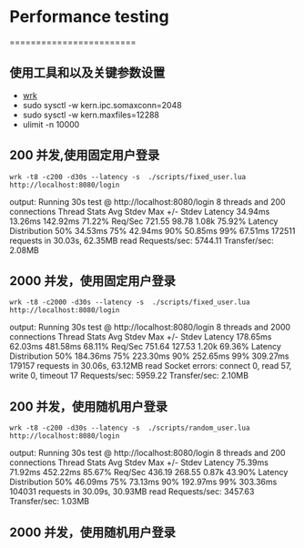 # Performance testing
========================

## 使用工具和以及关键参数设置
- [wrk](https://github.com/wg/wrk)
- sudo sysctl -w kern.ipc.somaxconn=2048
- sudo sysctl -w kern.maxfiles=12288
- ulimit -n 10000


## 200 并发,使用固定用户登录
    wrk -t8 -c200 -d30s --latency -s  ./scripts/fixed_user.lua http://localhost:8080/login

output:
    Running 30s test @ http://localhost:8080/login
    8 threads and 200 connections
    Thread Stats   Avg      Stdev     Max   +/- Stdev
        Latency    34.94ms   13.26ms 142.92ms   71.22%
        Req/Sec   721.55     98.78     1.08k    75.92%
    Latency Distribution
        50%   34.53ms
        75%   42.94ms
        90%   50.85ms
        99%   67.51ms
    172511 requests in 30.03s, 62.35MB read
    Requests/sec:   5744.11
    Transfer/sec:      2.08MB

## 2000 并发，使用固定用户登录
    wrk -t8 -c2000 -d30s --latency -s  ./scripts/fixed_user.lua http://localhost:8080/login
output:
    Running 30s test @ http://localhost:8080/login
    8 threads and 2000 connections
    Thread Stats   Avg      Stdev     Max   +/- Stdev
        Latency   178.65ms   62.03ms 481.58ms   68.11%
        Req/Sec   751.64    127.53     1.20k    69.36%
    Latency Distribution
        50%  184.36ms
        75%  223.30ms
        90%  252.65ms
        99%  309.27ms
    179157 requests in 30.06s, 63.12MB read
    Socket errors: connect 0, read 57, write 0, timeout 17
    Requests/sec:   5959.22
    Transfer/sec:      2.10MB

## 200 并发，使用随机用户登录
    wrk -t8 -c200 -d30s --latency -s  ./scripts/random_user.lua http://localhost:8080/login
output:
    Running 30s test @ http://localhost:8080/login
    8 threads and 200 connections
    Thread Stats   Avg      Stdev     Max   +/- Stdev
        Latency    75.39ms   71.92ms 452.22ms   85.67%
        Req/Sec   436.19    268.55     0.87k    43.90%
    Latency Distribution
        50%   46.09ms
        75%   73.13ms
        90%  192.97ms
        99%  303.36ms
    104031 requests in 30.09s, 30.93MB read
    Requests/sec:   3457.63
    Transfer/sec:      1.03MB


## 2000 并发，使用随机用户登录
